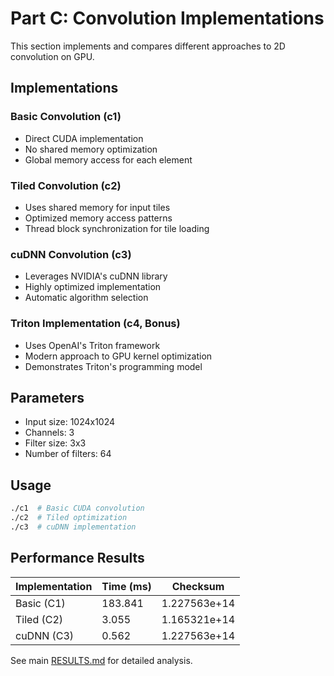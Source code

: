 # Part C: Convolution Implementations

This section implements and compares different approaches to 2D convolution on GPU.

## Implementations

### Basic Convolution (c1)
- Direct CUDA implementation
- No shared memory optimization
- Global memory access for each element

### Tiled Convolution (c2)
- Uses shared memory for input tiles
- Optimized memory access patterns
- Thread block synchronization for tile loading

### cuDNN Convolution (c3)
- Leverages NVIDIA's cuDNN library
- Highly optimized implementation
- Automatic algorithm selection

### Triton Implementation (c4, Bonus)
- Uses OpenAI's Triton framework
- Modern approach to GPU kernel optimization
- Demonstrates Triton's programming model

## Parameters
- Input size: 1024x1024
- Channels: 3
- Filter size: 3x3
- Number of filters: 64

## Usage

```bash
./c1  # Basic CUDA convolution
./c2  # Tiled optimization
./c3  # cuDNN implementation
```

## Performance Results

| Implementation | Time (ms) | Checksum |
|----------------|-----------|----------|
| Basic (C1) | 183.841 | 1.227563e+14 |
| Tiled (C2) | 3.055 | 1.165321e+14 |
| cuDNN (C3) | 0.562 | 1.227563e+14 |

See main [RESULTS.md](../RESULTS.md) for detailed analysis.